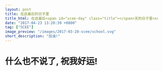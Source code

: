 ```yaml
---
layout: post
title: 在这最后的日子里
title_html: 在这最后<span id="scee-day" class="title"></span>天的日子里<script>$('#scee-day').html(Math.ceil((new Date('5/5/2017')- new Date().getTime()) / ( 1000 * 60 * 60 * 24 )))</script>
date: "2017-04-23 13:20:39 +0800"
tag: ["SCEE"]
image_preview: "/images/2017-03-28-scee/school.svg"
short_description: "加油!"
---
```


# 什么也不说了, 祝我好运!